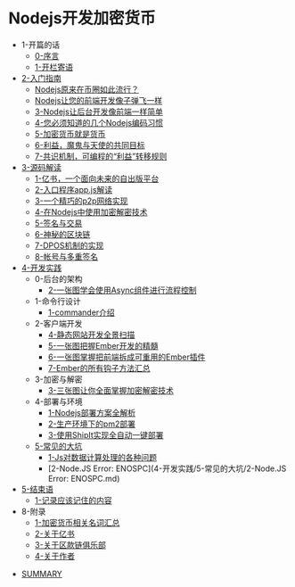 # Nodejs开发加密货币

- 1-开篇的话
  * [0-序言](1-开篇的话/0-序言.md)
  * [1-开栏寄语](1-开篇的话/1-开栏寄语.md)
- [2-入门指南](2-入门指南/readme.md)
  * [Nodejs原来在币圈如此流行？](2-入门指南/1_Nodejs原来在币圈如此流行？.md)
  * [Nodejs让您的前端开发像子弹飞一样](2-入门指南/2_Nodejs让您的前端开发像子弹飞一样.md)
  * [3-Nodejs让后台开发像前端一样简单](2-入门指南/3-Nodejs让后台开发像前端一样简单.md)
  * [4-您必须知道的几个Nodejs编码习惯](2-入门指南/4-您必须知道的几个Nodejs编码习惯.md)
  * [5-加密货币就是货币](2-入门指南/5-加密货币就是货币.md)
  * [6-利益，魔鬼与天使的共同目标](2-入门指南/6-利益，魔鬼与天使的共同目标.md)
  * [7-共识机制，可编程的“利益”转移规则](2-入门指南/7-共识机制，可编程的“利益”转移规则.md)
- [3-源码解读](3-源码解读/readme.md)
  * [1-亿书，一个面向未来的自出版平台](3-源码解读/1-亿书，一个面向未来的自出版平台.md)
  * [2-入口程序app.js解读](3-源码解读/2-入口程序app.js解读.md)
  * [3-一个精巧的p2p网络实现](3-源码解读/3-一个精巧的p2p网络实现.md)
  * [4-在Nodejs中使用加密解密技术](3-源码解读/4-在Nodejs中使用加密解密技术.md)
  * [5-签名与交易](3-源码解读/5-签名与交易.md)
  * [6-神秘的区块链](3-源码解读/6-神秘的区块链.md)
  * [7-DPOS机制的实现](3-源码解读/7-DPOS机制的实现.md)
  * [8-帐号与多重签名](3-源码解读/8-帐号与多重签名.md)
- [4-开发实践](4-开发实践/readme.md)
  - 0-后台的架构
    * [2-一张图学会使用Async组件进行流程控制](4-开发实践/0-后台的架构/2-一张图学会使用Async组件进行流程控制.md)
  - 1-命令行设计
    * [1-commander介绍](4-开发实践/1-命令行设计/1-commander介绍.md)
  - 2-客户端开发
    * [4-静态网站开发全景扫描](4-开发实践/2-客户端开发/4-静态网站开发全景扫描.md)
    * [5-一张图把握Ember开发的精髓](4-开发实践/2-客户端开发/5-一张图把握Ember开发的精髓.md)
    * [6-一张图掌握把前端拆成可重用的Ember插件](4-开发实践/2-客户端开发/6-一张图掌握把前端拆成可重用的Ember插件.md)
    * [7-Ember的所有钩子方法汇总](4-开发实践/2-客户端开发/7-Ember的所有钩子方法汇总.md)
  - 3-加密与解密
    * [3-三张图让你全面掌握加密解密技术](4-开发实践/3-加密与解密/3-三张图让你全面掌握加密解密技术.md)
  - 4-部署与环境
    * [1-Nodejs部署方案全解析](4-开发实践/4-部署与环境/1-Nodejs部署方案全解析.md)
    * [2-生产环境下的pm2部署](4-开发实践/4-部署与环境/2-生产环境下的pm2部署.md)
    * [3-使用ShipIt实现全自动一键部署](4-开发实践/4-部署与环境/3-使用ShipIt实现全自动一键部署.md)
  - [5-常见的大坑](4-开发实践/5-常见的大坑/readme.md)
    * [1-Js对数据计算处理的各种问题](4-开发实践/5-常见的大坑/1-Js对数据计算处理的各种问题.md)
    * [2-Node.JS Error: ENOSPC](4-开发实践/5-常见的大坑/2-Node.JS Error: ENOSPC.md)
- [5-结束语](5-结束语/readme.md)
  * [1-记录应该记住的内容](5-结束语/1-记录应该记住的内容.md)
- 8-附录
  * [1-加密货币相关名词汇总](8-附录/1-加密货币相关名词汇总.md)
  * [2-关于亿书](8-附录/2-关于亿书.md)
  * [3-关于区款链俱乐部](8-附录/3-关于区款链俱乐部.md)
  * [4-关于作者](8-附录/4-关于作者.md)
* [SUMMARY](SUMMARY.md)

